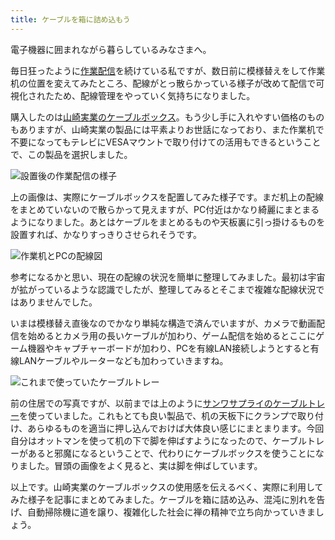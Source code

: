 ```yaml
---
title: ケーブルを箱に詰め込もう
---
```

電子機器に囲まれながら暮らしているみなさまへ。

毎日狂ったように[作業配信](https://www.youtube.com/c/r7kamura)を続けている私ですが、数日前に模様替えをして作業机の位置を変えてみたところ、配線がとっ散らかっている様子が改めて配信で可視化されたため、配線管理をやっていく気持ちになりました。

購入したのは[山崎実業のケーブルボックス](https://www.amazon.co.jp/dp/B0846DPNPP)。もう少し手に入れやすい価格のものもありますが、山崎実業の製品には平素よりお世話になっており、また作業机で不要になってもテレビにVESAマウントで取り付けての活用もできるということで、この製品を選択しました。

![](https://lh3.googleusercontent.com/docs/ADP-6oEThbXESMgPKjCP8O73suYJ_3A6rPuAJYxP_3KKpI2KIBxM_dUqB92k74RSIeJbbNcHX_Bq1CiQm3h2PPL9gu4Mc0-ZEQcDwt0LBBs5GUzUOUMgPNeK2ojX7V0Htr3gkZMHEj00SrgBgg0xzhrYwrYiINqNALhzHo6MI4pjVCHDqah_eLx6vOEUQXlFmia_TAjHDpZqoNRjsE53b0oOGflDiN7Gntby-D-0uasyhcfGqlD8B2JwtluMQma4XVUtzZuNtjmmurNmzRQKkf68Pv4-bxsuSrfhHSKJDrBy90nPKkiB2vFx24D4gaeFdBs7i4s0yUSZYdiGKyfJ92OhBImyCbaghu4wzvYKLOHgx_OBqTDsqUy_eKSC-Jnl8uWlsqtOPprye-W5l8NCWMlAgq3gRXsaftd9HrHCjC9HUaRepvqo1X4f368OJ93pXM8QQJU_X9NPb-r92T8nrc7dxRgAbXs90qaAXwt1ngSkRta4Iuis4oUavep8Y_X-iNCGwrsHk5Cb-WK95i1wiWF68H-uemDthaiwUFHhDC0dZLMZlcwBHtPLUr2MNtsQBt_jK32Xilu2S30jkf4nTgQL8K4dS9QT0a308IF-9va2RxJq3b2RTAW2MBKHiq_rrIlgXaIjOz4oqPUYFq9jDbJ8TG8FG9JBSBfh-8vBS3zOn7rP3Z0M9aasTUD44d5UxtroDY6eHzNSzKvJlKd_U3ZFgDTG1ngW_BTJ8XQva2rHlvfBhx6staxK-1of1R908qA1ioR7ZXV0bgai5pm7tTFZy3ZRcaH_KA3onqr_seARYbT0NHa6pZNXoisUbg-RhffqcmRzpmQdSSikbk-9kB3cWzbLjEO3N3g4riucLymeeeC0rsHvXUUwO1VGhjvxukznmlXWf3VK8231ONYJM8jZId3XyVgaXtdstAmLyRmieF3abQZmK8wGKm_nzbSuCcMAmnb-4zii2XRs6R3R19gB1cikhS0RukdtVCE9rsZmxekSU1gVnbpCZLVS9jJUW97gBy9HBK5w2cbPAOwFVBH3wUcPsGGIDPdRln19pwbQ7VFP4smFV5J4D--QXqp0nSBAbO5V2DTIHmWHZYuMG-12reRNB6SZvNo5fA7eXYu_h9TqSUS1qnS5xKTiGAVf6rdsA4yT1fj4JgU80irXrzqZfJkwIcpDfvbeAazMZiAX6NwheqRamS1uzhJKu1ylL_F432XBHDnBHn5VAvVTcKLnFAi0xYYBexGUF_4oq8x9np7d-LvK "設置後の作業配信の様子")

上の画像は、実際にケーブルボックスを配置してみた様子です。まだ机上の配線をまとめていないので散らかって見えますが、PC付近はかなり綺麗にまとまるようになりました。あとはケーブルをまとめるものや天板裏に引っ掛けるものを設置すれば、かなりすっきりさせられそうです。

![](https://lh3.googleusercontent.com/docs/ADP-6oEyo5ujM4UafiUs_OISHaCtYzgS96c10K28pCmqsw9lvByqkvx9i3QPJ99Aa3q85QNqNI4om9ppe6uV5_XWB9MpVlqd_WILFMrSDXKKibY6kkHHWbA0DrdvtrrJJcCTdcJbiGc5ZyEIfeYPVtzYqqLeArUL5llU1fH6QSV7IrgxcngWvjRpyKFezWxx2QWUfA4ct1rPHSI8sOGRKyN68EUkhQjkgRVwaaD5500GpFDuN3LlTe8_qwEJv61B9apxW4x3cbHKAf3KL74DVCb5EsvgjrTQRgUYAI17yiC5qmeCK5S50e7-fihdxqcy7AsvHR5G9nu68ACOmbHYglxURDfSPvyss-PwCeQfXWFzIO7FeOxSBnadSFcn7XsaR59Up5MsnJb_IUIDgfvTMi93tY7BMRggi1dxydXFPSzEfYw5qQ_mH33oLPuiHMawbu6ryImzQcRtsi-G86rLZUCcErBUkb9wAJpFlM7WKTNlw98Bb2N2TfFwZ0ArQ0AHdfSA_UU8y_8p9cUHoTBHywfLUn2GJ7q3FY1lCu-lGCusyF6J9-ogYGrhEXVtqltNHryDmmKRlqN3OjSc1UQqhJianBZOQc4ja6xeXhqp3JkSMr9Eo9k7TMbTs9Rgzc-aWoVPmNvMpX7lr7rvQJmYxz6xNmOFWugFh3LfiHUUsJHAKyhK6tYCtfTLJ0FoaemPc5CjOlqkZtNtoQu1uDQS_y5Y74O6_0M_8XUP6yg6cblTjcQ1T2bq7O1OpGOkRLzBVFLfbe_Wn9cEwz_DEIxUMa292uPs_5iLaVMPgSMNOAfoIdfYaV7wJVTY-SJBeKLDQR2qxzTbeVMMm5tF-TTh1v9lQpQJWehrwHK2KXzBLGk0M_3lUu_vluXbIIR_BxZVsMNxdDSq_wwlQIcCfo6hrnp5g9ihBPAsVAFcbScMzwggr5xhKjFldGC131nYo4RlZY38Gu8AIrMq9jU2rEqbwRccy9a_EIiXUpPly_gwuic8aSCM5kYorYy6gAwFPU1xAWZovZdwvBDkb6jGZNYAldxA2HNhKWiCuYlpE7mnyr2uTPWTRj5JyRUGPfvH68pAq2ChRIrZEKqyVIopzxOk23-ZT4buVmrh086A9qpL_yxg-_yliOLYTScEWybMgJOMrvNJiSNyX-XkBxO3QhU1V6hH5eM85Kz9krS015TryFk86mO3TafQDKTJ5g9glJEeWKFs1bJVCrJ_5P8LVPKeFOnYGT1523hxZxhq8JFnK9GG6k07mrON "作業机とPCの配線図")

参考になるかと思い、現在の配線の状況を簡単に整理してみました。最初は宇宙が拡がっているような認識でしたが、整理してみるとそこまで複雑な配線状況ではありませんでした。

いまは模様替え直後なのでかなり単純な構造で済んでいますが、カメラで動画配信を始めるとカメラ用の長いケーブルが加わり、ゲーム配信を始めるとここにゲーム機器やキャプチャーボードが加わり、PCを有線LAN接続しようとすると有線LANケーブルやルーターなども加わっていきますね。

![](https://lh3.googleusercontent.com/docs/ADP-6oEnt1v80m8jFOn9CzcPhsj5jZDAXbCF9UJ2RoLY7LzCiiM93Wajf8ZkujAveN3Kq9JXviSWKaErrfrHwk0zuy1KoFOaLDCq9PTeXFBq4LQR_lozilJGigIFyUwgOY_LtrADfGO6F3qaMN-vA7TkQGkCEc8IPxvrdLqvI1KBXCc8eMkSeXkUoJD-0u_ht-lXO5XCg7FbwFN99MsidS3WPBKXG9mYxNX7wOC5Mw3b9mFkWeQe3BVRkTJkc3KXxNujoQBQW4yVh8QUVppSpKCmgwiN6Pa-CkHXnNCbArZpQggGZHJi-zYOqYeJT7y1Xz9R3lR4g15GwQUW6UNArlpygTetLzDZ5FiFNJqb0HNybhSFF3zwo5NnTsxYyBRUvWvXgI2650TlNfxLupMOoW5vtgq4r2ZpwQXJskjcCKFi2fvtuJ37J5nDugi9xxhCY9BFIi7NSbs0sKP7pFapSMgKDo1EGEgcZIHS3goXGwuROltmed6wmrVwSihg_tePxgrj2a2dql4h0LdMJuHmiEToW1L1lpTM4WwDmMRvoef5Ep9RDLuKc2GXSF1yZnjMKBdaHn_mDfi9b_bdPYIWsKu5a43E7u0H8_AvdtFRVjt2E6bvv3If4lsofMlkMDk24A0rp3g2vuYllbXN4vEtPYYhx04UKU94nZdNzqeUGGZKz0fqcn4MBZEMfC7S0KKS3FPB-PoJv70VR4TA--ER5zkBcJPFJeiGiJbuzUNfw8GwEqrJw5UM7zbZmfZ9zBwTBbMoGwX9YZMio8A4cS98Z9QZ6pVnroC4_WlNidVcIwRr9KfU2EaUiOfrKk2ih64Y7F93ZlQt0K2nTYCpNrDFcgKUkkedHQJ2WekgqsGd0iXG0j-ZB7l1BaeNBNOwXNwhpNN6OPZ-2Dt19gm45UGrDrha9E4_WxgQQf5asMOwiYJGl4wgbCAyHmrfgdKdyv147mOTkH27dMVvC6OriXKg9gi3hMr5RYlll214F_6lZVHEnaOSUzLRTQfiHB3y8O39wJTZ5_zbAf4nrilWPMYlp8PylVe5K9hh0an3m4xsrlFjGvw8-tG_BnzdrzeQe8Qq0Kk1AIGWFkn2U3Xc5voVcMT0tP_FaH7sZ78oJUVtZsCj_tx9cO910bdFsRI79BlbUQM7zfd7sMefpsBgyPo8-w6Gb_hqETCHtsKvNNWZgWfKGIt0MTwbbipr65t1SRtjYVgHxtLIf0cSsh7r4XIDr6JpvkBVXJ2aTJAi_hDOxx7oCuzeKkLV "これまで使っていたケーブルトレー")

前の住居での写真ですが、以前までは上のように[サンワサプライのケーブルトレー](https://www.amazon.co.jp/dp/B01N6B5ST9)を使っていました。これもとても良い製品で、机の天板下にクランプで取り付け、あらゆるものを適当に押し込んでおけば大体良い感じにまとまります。今回自分はオットマンを使って机の下で脚を伸ばすようになったので、ケーブルトレーがあると邪魔になるということで、代わりにケーブルボックスを使うことになりました。冒頭の画像をよく見ると、実は脚を伸ばしています。

以上です。山崎実業のケーブルボックスの使用感を伝えるべく、実際に利用してみた様子を記事にまとめてみました。ケーブルを箱に詰め込み、混沌に別れを告げ、自動掃除機に道を譲り、複雑化した社会に禅の精神で立ち向かっていきましょう。
